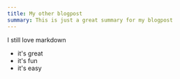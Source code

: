 ```yaml
---
title: My other blogpost
summary: This is just a great summary for my blogpost
---
```


I still love markdown

- it's great
- it's fun
- it's easy
